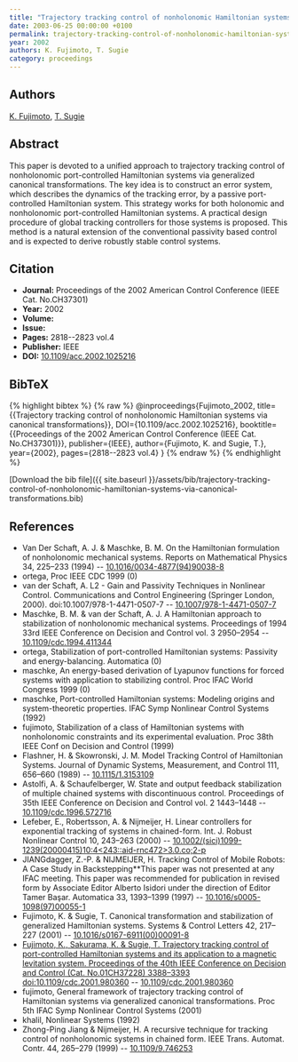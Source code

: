 ```yaml
---
title: "Trajectory tracking control of nonholonomic Hamiltonian systems via canonical transformations"
date: 2003-06-25 00:00:00 +0100
permalink: trajectory-tracking-control-of-nonholonomic-hamiltonian-systems-via-canonical-transformations
year: 2002
authors: K. Fujimoto, T. Sugie
category: proceedings
---
```

 
## Authors
[K. Fujimoto](authors/kenji-fujimoto), [T. Sugie](authors/toshiharu-sugie)
 
## Abstract
This paper is devoted to a unified approach to trajectory tracking control of nonholonomic port-controlled Hamiltonian systems via generalized canonical transformations. The key idea is to construct an error system, which describes the dynamics of the tracking error, by a passive port-controlled Hamiltonian system. This strategy works for both holonomic and nonholonomic port-controlled Hamiltonian systems. A practical design procedure of global tracking controllers for those systems is proposed. This method is a natural extension of the conventional passivity based control and is expected to derive robustly stable control systems.
 
## Citation
- **Journal:** Proceedings of the 2002 American Control Conference (IEEE Cat. No.CH37301)
- **Year:** 2002
- **Volume:** 
- **Issue:** 
- **Pages:** 2818--2823 vol.4
- **Publisher:** IEEE
- **DOI:** [10.1109/acc.2002.1025216](https://doi.org/10.1109/acc.2002.1025216)
 
## BibTeX
{% highlight bibtex %}
{% raw %}
@inproceedings{Fujimoto_2002,
  title={{Trajectory tracking control of nonholonomic Hamiltonian systems via canonical transformations}},
  DOI={10.1109/acc.2002.1025216},
  booktitle={{Proceedings of the 2002 American Control Conference (IEEE Cat. No.CH37301)}},
  publisher={IEEE},
  author={Fujimoto, K. and Sugie, T.},
  year={2002},
  pages={2818--2823 vol.4}
}
{% endraw %}
{% endhighlight %}
 
[Download the bib file]({{ site.baseurl }}/assets/bib/trajectory-tracking-control-of-nonholonomic-hamiltonian-systems-via-canonical-transformations.bib)
 
## References
- Van Der Schaft, A. J. & Maschke, B. M. On the Hamiltonian formulation of nonholonomic mechanical systems. Reports on Mathematical Physics 34, 225–233 (1994) -- [10.1016/0034-4877(94)90038-8](https://doi.org/10.1016/0034-4877(94)90038-8)
- ortega, Proc IEEE CDC 1999 (0)
- van der Schaft, A. L2 - Gain and Passivity Techniques in Nonlinear Control. Communications and Control Engineering (Springer London, 2000). doi:10.1007/978-1-4471-0507-7 -- [10.1007/978-1-4471-0507-7](https://doi.org/10.1007/978-1-4471-0507-7)
- Maschke, B. M. & van der Schaft, A. J. A Hamiltonian approach to stabilization of nonholonomic mechanical systems. Proceedings of 1994 33rd IEEE Conference on Decision and Control vol. 3 2950–2954 -- [10.1109/cdc.1994.411344](https://doi.org/10.1109/cdc.1994.411344)
- ortega, Stabilization of port-controlled Hamiltonian systems: Passivity and energy-balancing. Automatica (0)
- maschke, An energy-based derivation of Lyapunov functions for forced systems with application to stabilizing control. Proc IFAC World Congress 1999 (0)
- maschke, Port-controlled Hamiltonian systems: Modeling origins and system-theoretic properties. IFAC Symp Nonlinear Control Systems (1992)
- fujimoto, Stabilization of a class of Hamiltonian systems with nonholonomic constraints and its experimental evaluation. Proc 38th IEEE Conf on Decision and Control (1999)
- Flashner, H. & Skowronski, J. M. Model Tracking Control of Hamiltonian Systems. Journal of Dynamic Systems, Measurement, and Control 111, 656–660 (1989) -- [10.1115/1.3153109](https://doi.org/10.1115/1.3153109)
- Astolfi, A. & Schaufelberger, W. State and output feedback stabilization of multiple chained systems with discontinuous control. Proceedings of 35th IEEE Conference on Decision and Control vol. 2 1443–1448 -- [10.1109/cdc.1996.572716](https://doi.org/10.1109/cdc.1996.572716)
- Lefeber, E., Robertsson, A. & Nijmeijer, H. Linear controllers for exponential tracking of systems in chained-form. Int. J. Robust Nonlinear Control 10, 243–263 (2000) -- [10.1002/(sici)1099-1239(20000415)10:4<243::aid-rnc472>3.0.co;2-p](https://doi.org/10.1002/(sici)1099-1239(20000415)10:4<243::aid-rnc472>3.0.co;2-p)
- JIANGdagger, Z.-P. & NIJMEIJER, H. Tracking Control of Mobile Robots: A Case Study in Backstepping**This paper was not presented at any IFAC meeting. This paper was recommended for publication in revised form by Associate Editor Alberto Isidori under the direction of Editor Tamer Başar. Automatica 33, 1393–1399 (1997) -- [10.1016/s0005-1098(97)00055-1](https://doi.org/10.1016/s0005-1098(97)00055-1)
- Fujimoto, K. & Sugie, T. Canonical transformation and stabilization of generalized Hamiltonian systems. Systems &amp; Control Letters 42, 217–227 (2001) -- [10.1016/s0167-6911(00)00091-8](https://doi.org/10.1016/s0167-6911(00)00091-8)
- [Fujimoto, K., Sakurama, K. & Sugie, T. Trajectory tracking control of port-controlled Hamiltonian systems and its application to a magnetic levitation system. Proceedings of the 40th IEEE Conference on Decision and Control (Cat. No.01CH37228) 3388–3393 doi:10.1109/cdc.2001.980360](trajectory-tracking-control-of-port-controlled-hamiltonian-systems-and-its-application-to-a-magnetic-levitation-system) -- [10.1109/cdc.2001.980360](https://doi.org/10.1109/cdc.2001.980360)
- fujimoto, General framework of trajectory tracking control of Hamiltonian systems via generalized canonical transformations. Proc 5th IFAC Symp Nonlinear Control Systems (2001)
- khalil, Nonlinear Systems (1992)
- Zhong-Ping Jiang & Nijmeijer, H. A recursive technique for tracking control of nonholonomic systems in chained form. IEEE Trans. Automat. Contr. 44, 265–279 (1999) -- [10.1109/9.746253](https://doi.org/10.1109/9.746253)


